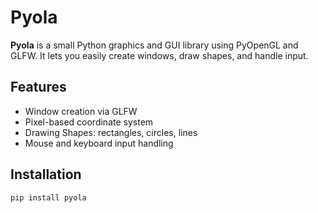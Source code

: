 # Pyola

**Pyola** is a small Python graphics and GUI library using PyOpenGL and GLFW. It lets you easily create windows, draw shapes, and handle input.

## Features
- Window creation via GLFW
- Pixel-based coordinate system
- Drawing Shapes: rectangles, circles, lines
- Mouse and keyboard input handling

## Installation

```bash
pip install pyola
